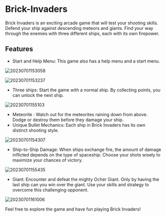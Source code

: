 # Brick-Invaders

Brick Invaders is an exciting arcade game that will test your shooting skills. Defend your ship against descending meteors and giants. Find your way through the enemies with three different ships, each with its own firepower.

## Features
- Start and Help Menu: This game also has a help menu and a start menu.

![20230701153058](https://github.com/roshana-401/Brick-Invaders/assets/132509624/a9a4569f-3f3a-4143-a4cb-2630201db513)

![20230701153237](https://github.com/roshana-401/Brick-Invaders/assets/132509624/c155dabc-50e8-488f-8513-bd2302d1bd21)

- Three ships: Start the game with a normal ship. By collecting points, you can unlock the next ship.

![20230701155103](https://github.com/roshana-401/Brick-Invaders/assets/132509624/df060bee-b4b8-4ad7-9227-224fbca8b028)

- Meteorite : Watch out for the meteorites raining down from above. Dodge or destroy them before they damage your ship.
- Unique Bullet Mechanics: Each ship in Brick Invaders has its own distinct shooting style.

![20230701154307](https://github.com/roshana-401/Brick-Invaders/assets/132509624/06a83c6b-7050-4ac0-9578-8da862330121)

- Ship-to-Ship Damage: When ships exchange fire, the amount of damage inflicted depends on the type of spaceship. Choose your shots wisely to maximize your chances of victory.

![20230701155435](https://github.com/roshana-401/Brick-Invaders/assets/132509624/87a03079-8556-4b46-a3df-f07e1250f92b)

- Giant: Encounter and defeat the mighty Ocher Giant. Only by having the last ship can you win over the giant. Use your skills and strategy to overcome this challenging opponent.

![20230701161006](https://github.com/roshana-401/Brick-Invaders/assets/132509624/4f6b05a5-a310-4331-9dde-69bdeca63b7b)

Feel free to explore the game and have fun playing Brick Invaders!
